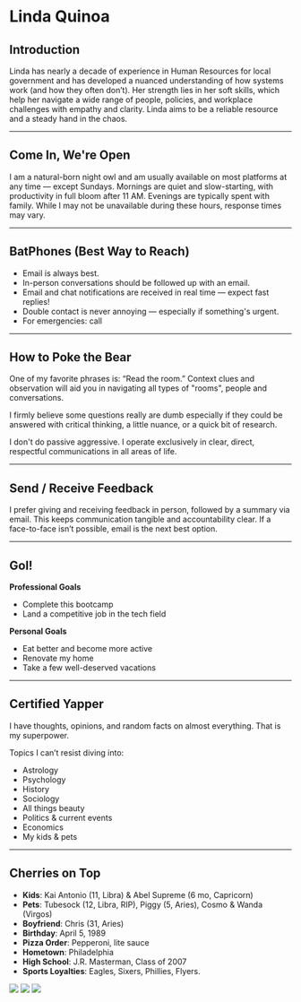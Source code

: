 # Linda Quinoa

## Introduction

Linda has nearly a decade of experience in Human Resources for local government and has developed a nuanced understanding of how systems work (and how they often don’t). Her strength lies in her soft skills, which help her navigate a wide range of people, policies, and workplace challenges with empathy and clarity. Linda aims to be a reliable resource and a steady hand in the chaos.

---

## Come In, We're Open

I am a natural-born night owl and am usually available on most platforms at any time — except Sundays. Mornings are quiet and slow-starting, with productivity in full bloom after 11 AM. Evenings are typically spent with family. While I may not be unavailable during these hours, response times may vary.

---

## BatPhones (Best Way to Reach)

- Email is always best.
- In-person conversations should be followed up with an email.
- Email and chat notifications are received in real time — expect fast replies!
- Double contact is never annoying — especially if something's urgent.
- For emergencies: call

---

## How to Poke the Bear

One of my favorite phrases is: “Read the room.” Context clues and observation will aid you in navigating all types of "rooms", people and conversations.   

I firmly believe some questions really are dumb especially if they could be answered with critical thinking, a little nuance, or a quick bit of research.

I don't do passive aggressive. I operate exclusively in clear, direct, respectful communications in all areas of life.  

---

## Send / Receive Feedback

I prefer giving and receiving feedback in person, followed by a summary via email. This keeps communication tangible and accountability clear. If a face-to-face isn’t possible, email is the next best option.

---

## Gol!

**Professional Goals**  
- Complete this bootcamp  
- Land a competitive job in the tech field

**Personal Goals**  
- Eat better and become more active  
- Renovate my home  
- Take a few well-deserved vacations  

---

## Certified Yapper

I have thoughts, opinions, and random facts on almost everything. That is my superpower.

Topics I can’t resist diving into:
- Astrology
- Psychology
- History
- Sociology
- All things beauty
- Politics & current events
- Economics
- My kids & pets

---

## Cherries on Top

- **Kids**: Kai Antonio (11, Libra) & Abel Supreme (6 mo, Capricorn)  
- **Pets**: Tubesock (12, Libra, RIP), Piggy (5, Aries), Cosmo & Wanda (Virgos)  
- **Boyfriend**: Chris (31, Aries)  
- **Birthday**: April 5, 1989  
- **Pizza Order**: Pepperoni, lite sauce  
- **Hometown**: Philadelphia  
- **High School**: J.R. Masterman, Class of 2007  
- **Sports Loyalties**: Eagles, Sixers, Phillies, Flyers.
<image src= "Images/image0.png">
<image src= "Images/image1.png">
<image src= "Images/image4.png">
